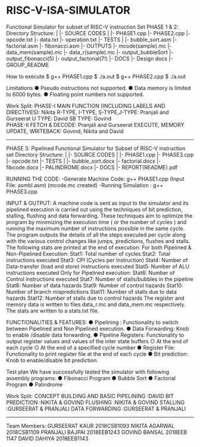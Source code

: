 # RISC-V-ISA-SIMULATOR

Functional Simulator for subset of RISC-V instruction Set
PHASE 1 & 2:
Directory Structure:
  |
  |- SOURCE CODES
      |
      |- PHASE1.cpp
      |- PHASE2.cpp
      |- opcode.txt
      |- data.txt
      |- operation.txt
  |- TESTS
      |
      |- bubble_sort.asm
      |- factorial.asm
      |- fibonacci.asm
  |- OUTPUTS
      |- mcode(sample).mc
      |- data_mem(sample).mc
      |- data_r(sample).mc
      |- output_bubbleSort
      |- output_fibonacci(5)
      |- output_factorial(7!)
  |- DOCS
      |- Design docs
      |- GROUP_README
      
How to execute
$ g++ PHASE1.cpp
$ ./a.out
$ g++ PHASE2.cpp
$ ./a.out

Limitations
●	Pseudo instructions not supported.
●	Data memory is limited to 6000 bytes. 
●	Floating point numbers not supported.

Work Split:
PHASE-I
MAIN FUNCTION (INCLUDING LABELS AND DIRECTIVES):	Nikita 
R-TYPE, I-TYPE, S-TYPE,J-TYPE:                    Pranjali and Gurseerat
U TYPE:                                         	David 
SB TYPE: 	                                        Govind	    
PHASE-II
FETCH & DECODE:                     Pranjali and Gurseerat
EXECUTE, MEMORY UPDATE, WRITEBACK:	Govind, Nikita and David
____________________________________________________________________________
PHASE 3:
Pipelined Functional Simulator for Subset of RISC-V instruction set
Directory Structure:
  |
  |- SOURCE CODES
      |
      |- PHASE1.cpp
      |- PHASE3.cpp
      |- opcode.txt
  |- TESTS
      |
      |- bubble_sort.docx
      |- factorial.docx
      |- fibcode.docx
      |- PALINDROME.docx
  |- DOCS
      |- REPORT(README).pdf

RUNNING THE CODE:
-Generate Machine Code: g++ PHASE1.cpp (Input File: asmbl.asm)
(mcode.mc created)
-Running Simulation : g++ PHASE3.cpp

INPUT & OUTPUT:
A machine code is sent as input to the simulator and its pipelined execution
is carried out using the techniques of bit prediction, stalling, flushing and
data forwarding. These techniques aim to optimize the program by
minimizing the execution time ( or the number of cycles ) and running the
maximum number of instructions possible in the same cycle.
The program outputs the details of all the steps executed per cycle along
with the various control changes like jumps, predictions, flushes and stalls.
The following stats are printed at the end of execution:
For both Pipelined & Non-Pipelined Execution:
Stat1: Total number of cycles
Stat2: Total instructions executed
Stat3: CPI (Cycles per Instruction)
Stat4: Number of Data-transfer (load and store) instructions executed
Stat5: Number of ALU instructions executed
Only for Pipelined execution:
Stat6: Number of Control instructions executed
Stat7: Number of stalls/bubbles in the pipeline
Stat8: Number of data hazards
Stat9: Number of control hazards
Stat10: Number of branch mispredictions
Stat11: Number of stalls due to data hazards
Stat12: Number of stalls due to control hazards
The register and memory data is written to files data_r.mc and data_mem.mc
respectively. The stats are written to a stats.txt file.

FUNCTIONALITIES & FEATURES:
● Pipelining : Functionality to switch between Pipelined and Non
Pipelined execution.
● Data Forwarding: Knob to enable /disable data forwarding.
● Pipeline Registers: Functionality to output register values and values of
the inter state buffers
○ At the end of each cycle
○ At the end of a specified cycle number
● Register File: Functionality to print register file at the end of each cycle
● Bit prediction: Knob to enable/disable bit prediction.

Test plan
We have successfully tested the simulator with following assembly programs:
● Fibonacci Program
● Bubble Sort
● Factorial Program
● Palindrome

Work Split:
CONCEPT BUILDING AND BASIC PIPELINING :DAVID
BIT PREDICTION :NIKITA & GOVIND
FLUSHING :NIKITA & GOVIND
STALLING :GURSEERAT & PRANJALI
DATA FORWARDING :GURSEERAT & PRANJALI
____________________________________________________________________________
Team Members:
GURSEERAT KAUR 2018CSB1093
NIKITA AGARWAL 2018CSB1109
PRANJALI BAJPAI 2018EEB1243
GOVIND BANSAL 2018EEB 1147
DAVID DAHIYA 2018EEB1143
